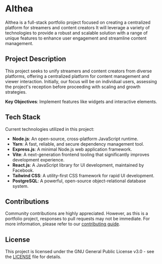 # Althea

Althea is a full-stack portfolio project focused on creating a centralized platform for streamers and content creators It will leverage a variety of technologies to provide a robust and scalable solution with a range of unique features to enhance user engagement and streamline content management.

## Project Description

This project seeks to unify streamers and content creators from diverse platforms, offering a centralized platform for content management and viewer interaction. Initially, our focus will be on individual users, assessing the project's reception before proceeding with scaling and growth strategies.

**Key Objectives**: Implement features like widgets and interactive elements.

## Tech Stack

Current technologies utilized in this project:

- **Node.js**: An open-source, cross-platform JavaScript runtime.
- **Yarn**: A fast, reliable, and secure dependency management tool.
- **Express.js**: A minimal Node.js web application framework.
- **Vite**: A next-generation frontend tooling that significantly improves development experience.
- **React.js**: A JavaScript library for UI development, maintained by Facebook.
- **Tailwind CSS**: A utility-first CSS framework for rapid UI development.
- **PostgreSQL**: A powerful, open-source object-relational database system.

## Contributions

Community contributions are highly appreciated. However, as this is a portfolio project, responses to pull requests may not be immediate. For more information, please refer to our [contributing guide](docs/CONTRIBUTIONS.md).

## License

This project is licensed under the GNU General Public License v3.0 - see the [LICENSE](docs/LICENSE.md) file for details.
